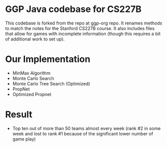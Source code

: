 # GGP Java codebase for CS227B

This codebase is forked from the repo at ggp-org repo. It renames methods to match the notes for the Stanford CS227B course. It also includes files that allow for games with incomplete information (though this requires a bit of additional work to set up).

# Our Implementation
- MinMax Algorithm
- Monte Carlo Search
- Monte Carlo Tree Search (Optimized)
- PropNet
- Optimized Propnet

# Result
- Top ten out of more than 50 teams almost every week (rank #2 in some week and lost to rank #1 because of the significant lower number of game play)
